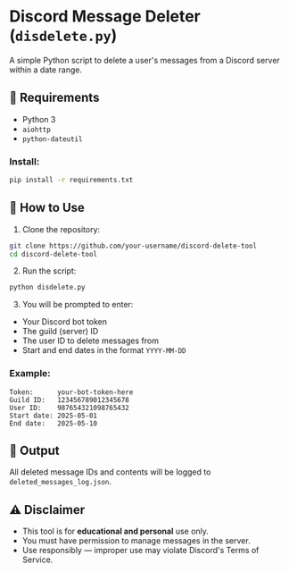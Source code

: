 # Discord Message Deleter (`disdelete.py`)

A simple Python script to delete a user's messages from a Discord server within a date range.

## 🔧 Requirements

- Python 3
- `aiohttp`
- `python-dateutil`

### Install:
```bash
pip install -r requirements.txt
```

## 🚀 How to Use

1. Clone the repository:
```bash
git clone https://github.com/your-username/discord-delete-tool
cd discord-delete-tool
```

2. Run the script:
```bash
python disdelete.py
```

3. You will be prompted to enter:
- Your Discord bot token
- The guild (server) ID
- The user ID to delete messages from
- Start and end dates in the format `YYYY-MM-DD`

### Example:
```
Token:      your-bot-token-here
Guild ID:   123456789012345678
User ID:    987654321098765432
Start date: 2025-05-01
End date:   2025-05-10
```

## 📁 Output

All deleted message IDs and contents will be logged to `deleted_messages_log.json`.

## ⚠️ Disclaimer

- This tool is for **educational and personal** use only.
- You must have permission to manage messages in the server.
- Use responsibly — improper use may violate Discord's Terms of Service.
